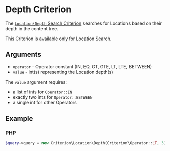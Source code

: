# Depth Criterion

The [`Location\Depth` Search Criterion](../../api/php_api/php_api_reference/classes/Ibexa-Contracts-Core-Repository-Values-Content-Query-Criterion-Location-Depth.html)
searches for Locations based on their depth in the content tree.

This Criterion is available only for Location Search.

## Arguments

- `operator` - Operator constant (IN, EQ, GT, GTE, LT, LTE, BETWEEN)
- `value` - int(s) representing the Location depth(s)

The `value` argument requires:

- a list of ints for `Operator::IN`
- exactly two ints for `Operator::BETWEEN`
- a single int for other Operators

## Example

### PHP

``` php
$query->query = new Criterion\Location\Depth(Criterion\Operator::LT, 3);
```
